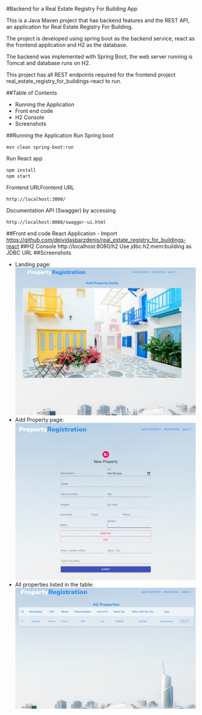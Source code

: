 #Backend for a Real Estate Registry For Building App

This is a Java Maven project that has backend features and the REST API, an application for Real Estate Registry For Building.

The project is developed using spring boot as the backend service, react as the frontend application and H2 as the database.

The backend was implemented with Spring Boot, the web server running is Tomcat and database runs on H2.

This project has all REST endpoints required for the frontend project real_estate_registry_for_buildings-react to run.

##Table of Contents
* Running the Application
* Front end code
* H2 Console
* Screenshots

##Running the Application
Run Spring boot
~~~~
mvn clean spring-boot:run
~~~~
Run React app
~~~~
npm install
npm start
~~~~
Frontend URLFrontend URL
~~~~
http://localhost:3000/
~~~~
Documentation API (Swagger) by accessing
~~~~
http://localhost:8080/swagger-ui.html
~~~~
##Front end code
React Application - Import https://github.com/deividasbarzdenis/real_estate_registry_for_buildings-react
##H2 Console
http://localhost:8080/h2
Use jdbc:h2:mem:building as JDBC URL
##Screenshots
* Landing page:
![img.png](img.png)
* Add Property page:
![img_1.png](img_1.png)
*  All properties listed in the table:
![img_2.png](img_2.png)
